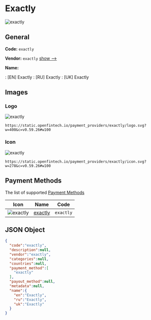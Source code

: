 
# Exactly 
![exactly](https://static.openfintech.io/payment_providers/exactly/logo.svg?w=400&c=v0.59.26#w100)  

## General 
 
**Code:** `exactly` 
 
**Vendor:** `exactly` [show -->](/vendors/exactly/) 
 
**Name:** 
 
:	[EN] Exactly 
:	[RU] Exactly 
:	[UK] Exactly 
 

## Images 

### Logo 
 
![exactly](https://static.openfintech.io/payment_providers/exactly/logo.svg?w=400&c=v0.59.26#w100)  

```
https://static.openfintech.io/payment_providers/exactly/logo.svg?w=400&c=v0.59.26#w100
```  

### Icon 
 
![exactly](https://static.openfintech.io/payment_providers/exactly/icon.svg?w=278&c=v0.59.26#w100)  

```
https://static.openfintech.io/payment_providers/exactly/icon.svg?w=278&c=v0.59.26#w100
```  

## Payment Methods 
 
The list of supported [Payment Methods](/payment-methods/) 

|Icon|Name|Code| 
|:---:|:---:|:---:| 
|![exactly](https://static.openfintech.io/payment_methods/exactly/icon.svg?w=278&c=v0.59.26#w100) |[exactly](/payment-methods/exactly/)|`exactly`| 
 

## JSON Object 

```json
{
  "code":"exactly",
  "description":null,
  "vendor":"exactly",
  "categories":null,
  "countries":null,
  "payment_method":[
    "exactly"
  ],
  "payout_method":null,
  "metadata":null,
  "name":{
    "en":"Exactly",
    "ru":"Exactly",
    "uk":"Exactly"
  }
}
```  
